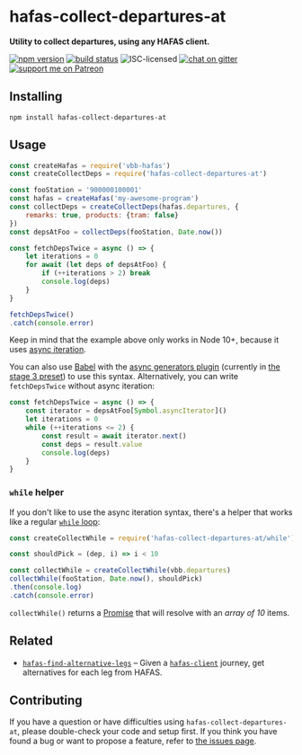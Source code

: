 # hafas-collect-departures-at

**Utility to collect departures, using any HAFAS client.**

[![npm version](https://img.shields.io/npm/v/hafas-collect-departures-at.svg)](https://www.npmjs.com/package/hafas-collect-departures-at)
[![build status](https://api.travis-ci.org/derhuerst/hafas-collect-departures-at.svg?branch=master)](https://travis-ci.org/derhuerst/hafas-collect-departures-at)
![ISC-licensed](https://img.shields.io/github/license/derhuerst/hafas-collect-departures-at.svg)
[![chat on gitter](https://badges.gitter.im/derhuerst.svg)](https://gitter.im/derhuerst)
[![support me on Patreon](https://img.shields.io/badge/support%20me-on%20patreon-fa7664.svg)](https://patreon.com/derhuerst)


## Installing

```shell
npm install hafas-collect-departures-at
```


## Usage

```js
const createHafas = require('vbb-hafas')
const createCollectDeps = require('hafas-collect-departures-at')

const fooStation = '900000100001'
const hafas = createHafas('my-awesome-program')
const collectDeps = createCollectDeps(hafas.departures, {
	remarks: true, products: {tram: false}
})
const depsAtFoo = collectDeps(fooStation, Date.now())

const fetchDepsTwice = async () => {
	let iterations = 0
	for await (let deps of depsAtFoo) {
		if (++iterations > 2) break
		console.log(deps)
	}
}

fetchDepsTwice()
.catch(console.error)
```

Keep in mind that the example above only works in Node 10+, because it uses [async iteration](http://2ality.com/2017/12/for-await-of-sync-iterables.html).

You can also use [Babel](https://babeljs.io) with the [async generators plugin](https://github.com/babel/babel/tree/12ac1bccd7697eb919fe442e35d83ab92e3c882d/packages/babel-plugin-proposal-async-generator-functions) (currently in [the stage 3 preset](https://github.com/babel/babel/tree/12ac1bccd7697eb919fe442e35d83ab92e3c882d/packages/babel-preset-stage-3)) to use this syntax. Alternatively, you can write `fetchDepsTwice` without async iteration:

```js
const fetchDepsTwice = async () => {
	const iterator = depsAtFoo[Symbol.asyncIterator]()
	let iterations = 0
	while (++iterations <= 2) {
		const result = await iterator.next()
		const deps = result.value
		console.log(deps)
	}
}
```

### `while` helper

If you don't like to use the async iteration syntax, there's a helper that works like a regular [`while` loop](https://developer.mozilla.org/en-US/docs/Web/JavaScript/Reference/Statements/while):

```js
const createCollectWhile = require('hafas-collect-departures-at/while')

const shouldPick = (dep, i) => i < 10

const collectWhile = createCollectWhile(vbb.departures)
collectWhile(fooStation, Date.now(), shouldPick)
.then(console.log)
.catch(console.error)
```

`collectWhile()` returns a [Promise](https://developer.mozilla.org/en-US/docs/Web/JavaScript/Reference/Global_Objects/promise) that will resolve with an *array of 10* items.


## Related

- [`hafas-find-alternative-legs`](https://github.com/derhuerst/hafas-find-alternative-legs) – Given a [`hafas-client`](https://npmjs.com/package/hafas-client) journey, get alternatives for each leg from HAFAS.


## Contributing

If you have a question or have difficulties using `hafas-collect-departures-at`, please double-check your code and setup first. If you think you have found a bug or want to propose a feature, refer to [the issues page](https://github.com/derhuerst/hafas-collect-departures-at/issues).
